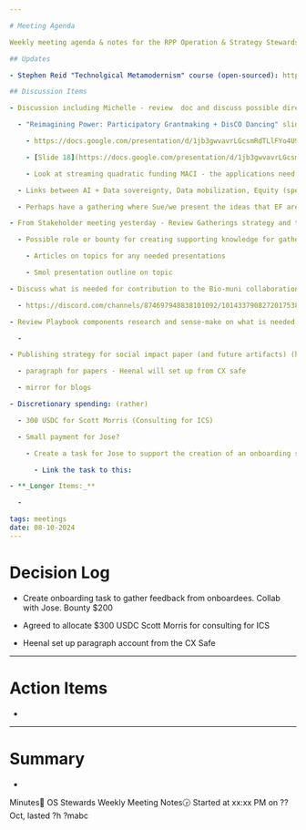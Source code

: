 ```yaml
---

# Meeting Agenda

Weekly meeting agenda & notes for the RPP Operation & Strategy Stewards team.

## Updates

- Stephen Reid "Technolgical Metamodernism" course (open-sourced): https://docs.google.com/document/d/1a3xYCTvdNcmEgtjeSavCuAehrVmDN_RhJTqoRZ-ZzlM/edit

## Discussion Items

- Discussion including Michelle - review  doc and discuss possible directions (rowan)

  - "Reimagining Power: Participatory Grantmaking + DisCO Dancing" slideshow

    - https://docs.google.com/presentation/d/1jb3gwvavrLGcsmRdTLlFYo4U91_Ui13Ibhsg7cCobbc/edit

    - [Slide 18](https://docs.google.com/presentation/d/1jb3gwvavrLGcsmRdTLlFYo4U91_Ui13Ibhsg7cCobbc/edit#slide=id.g130f1ce580f_1_23) on EF values and what they want to get out of this. 

    - Look at streaming quadratic funding MACI - the applications need to be private and the voting can be public (or private) this is different from what is usual in Web3. There are many folks that are interested in building the tech to deliver things like this. 

  - Links between AI + Data sovereignty, Data mobilization, Equity (spec. community-gen/owned data, pushing decisions to those impacted(highlight governance modularity/orchestration), privacy, trust transparency (honoring trust placed in orgs by communties providing data), )

  - Perhaps have a gathering where Sue/we present the ideas that EF are interested to push forward with over time, and the experiment that we are pushing forward with. Perhaps do this in December (this is an RPP programme deliverable!). Michelle will bring this up at the next Core team meeting. 

- From Stakeholder meeting yesterday - Review Gatherings strategy and talk through how we want to contribute to the sessions we will be involved in  . Looking to do the first session on governance with SB leading (rowan)

  - Possible role or bounty for creating supporting knowledge for gatherings

    - Articles on topics for any needed presentations

    - Smol presentation outline on topic

- Discuss what is needed for contribution to the Bio-muni collaboration - (rowan)

  - https://discord.com/channels/874697948838101092/1014337908272017538/1291474165987020830

- Review Playbook components research and sense-make on what is needed for this (rowan)

  -  

- Publishing strategy for social impact paper (and future artifacts) (heenal)

  - paragraph for papers - Heenal will set up from CX safe

  - mirror for blogs

- Discretionary spending: (rather)

  - 300 USDC for Scott Morris (Consulting for ICS)

  - Small payment for Jose?

    - Create a task for Jose to support the creation of an onboarding survey - 

      - Link the task to this: 

- **_Longer Items:_**

  - 

tags: meetings
date: 08-10-2024
---
```


# Decision Log

- Create onboarding task to gather feedback from onboardees. Collab with Jose. Bounty $200

- Agreed to allocate $300 USDC Scott Morris for consulting for ICS

- Heenal set up paragraph account from the CX Safe

---

# Action Items

- 

---

# Summary

- 

Minutes📝 OS Stewards Weekly Meeting Notes🕞 Started at xx:xx PM on ?? Oct, lasted ?h ?mabc

